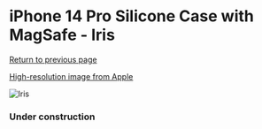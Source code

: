 # iPhone 14 Pro Silicone Case with MagSafe - Iris

[Return to previous page](/iphone_14)

[High-resolution image from Apple](https://store.storeimages.cdn-apple.com/8756/as-images.apple.com/is/MQUK3?wid=4500&hei=4500&fmt=png)

<div style="width: 384px"><img src="/everysource/MQUK3.png" alt="Iris"></div>

### Under construction
